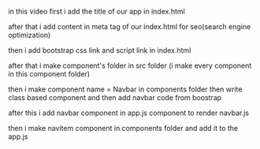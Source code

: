 in this video first i add the title of our app in index.html 
<title>NewsMonkey - Get your daily dose of news for free</title>

after that i add content in meta tag of our index.html for seo(search engine optimization)
<meta
      name="description"
      content="NewsMonkey is best news app which can be used to grab quick daily news bites.
      if you are intrested in news , weather news , politics news , and sport news so then newsmonkey is for you"
    />

then i add bootstrap css link and script link in index.html

after that i make component's folder in src folder (i make every component in this component folder) 

then i make component name = Navbar in components folder then write class based component and then add navbar code from boostrap 

after this i add navbar component in app.js component to render navbar.js 
<div>
    <Navbar/>
</div>

then i make navitem component in components folder and add it to the app.js 
<div>
    <Navbar/>
    <Navitem/>
</div>